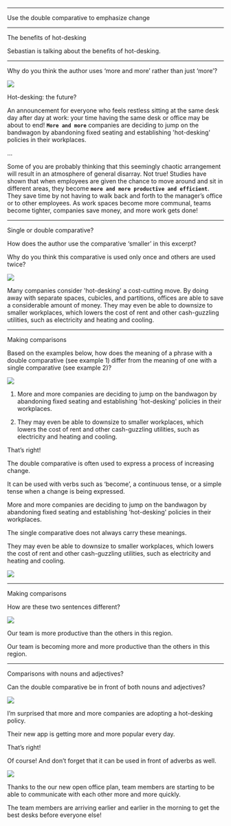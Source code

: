 
---

Use the double comparative to emphasize change

---

The benefits of hot-desking

Sebastian is talking about the benefits of hot-desking.

---

Why do you think the author uses ‘more and more’ rather than just ‘more’?

![](https://s3release.learnlight.com/card/6450f0a6-9e78-44df-a56c-f39aae4fe6bc/think-about2.jpg)

Hot-desking: the future?

  

An announcement for everyone who feels restless sitting at the same desk day after day at work: your time having the same desk or office may be about to end! **`More and more`** companies are deciding to jump on the bandwagon by abandoning fixed seating and establishing 'hot-desking' policies in their workplaces.

  

…

  

Some of you are probably thinking that this seemingly chaotic arrangement will result in an atmosphere of general disarray. Not true! Studies have shown that when employees are given the chance to move around and sit in different areas, they become **`more and more productive and efficient`**. They save time by not having to walk back and forth to the manager’s office or to other employees. As work spaces become more communal, teams become tighter, companies save money, and more work gets done!

---

Single or double comparative?

How does the author use the comparative ‘smaller’ in this excerpt?

Why do you think this comparative is used only once and others are used twice?

  

![](https://s3release.learnlight.com/card/25204850-c641-4b0d-a33b-9d93c94d8061/think-about3.jpg)

  

Many companies consider 'hot-desking' a cost-cutting move. By doing away with separate spaces, cubicles, and partitions, offices are able to save a considerable amount of money. They may even be able to downsize to smaller workplaces, which lowers the cost of rent and other cash-guzzling utilities, such as electricity and heating and cooling.

---

Making comparisons

Based on the examples below, how does the meaning of a phrase with a double comparative (see example 1) differ from the meaning of one with a single comparative (see example 2)?

![](https://s3release.learnlight.com/card/66bcc98f-4aae-4b17-81ca-41148f9800a2/discover3.jpg)

1. More and more companies are deciding to jump on the bandwagon by abandoning fixed seating and establishing 'hot-desking' policies in their workplaces.
    

2. They may even be able to downsize to smaller workplaces, which lowers the cost of rent and other cash-guzzling utilities, such as electricity and heating and cooling.

That’s right!

The double comparative is often used to express a process of increasing change.

It can be used with verbs such as ‘become’, a continuous tense, or a simple tense when a change is being expressed.

  

More and more companies are deciding to jump on the bandwagon by abandoning fixed seating and establishing 'hot-desking' policies in their workplaces.

  

The single comparative does not always carry these meanings.

  

They may even be able to downsize to smaller workplaces, which lowers the cost of rent and other cash-guzzling utilities, such as electricity and heating and cooling.

  

![](https://s3release.learnlight.com/card/397d4061-763b-429c-899b-ee4ad898c583/thats-right.jpg)

---

Making comparisons

How are these two sentences different?

![](https://s3release.learnlight.com/card/500e66ad-6343-4ee6-acb8-b8234ccf6098/discover1.jpg)

Our team is more productive than the others in this region.

Our team is becoming more and more productive than the others in this region.

---

Comparisons with nouns and adjectives?

Can the double comparative be in front of both nouns and adjectives?

![](https://s3release.learnlight.com/card/2a25e7ef-feef-4bea-90d8-8d1fff4dac90/discover2.jpg)

I’m surprised that more and more companies are adopting a hot-desking policy.

Their new app is getting more and more popular every day.

That’s right!

Of course! And don’t forget that it can be used in front of adverbs as well.

![](https://s3release.learnlight.com/card/e3a87539-81f6-4335-8b6f-4be3deddf252/thats-right.jpg)

Thanks to the our new open office plan, team members are starting to be able to communicate with each other more and more quickly.

The team members are arriving earlier and earlier in the morning to get the best desks before everyone else!